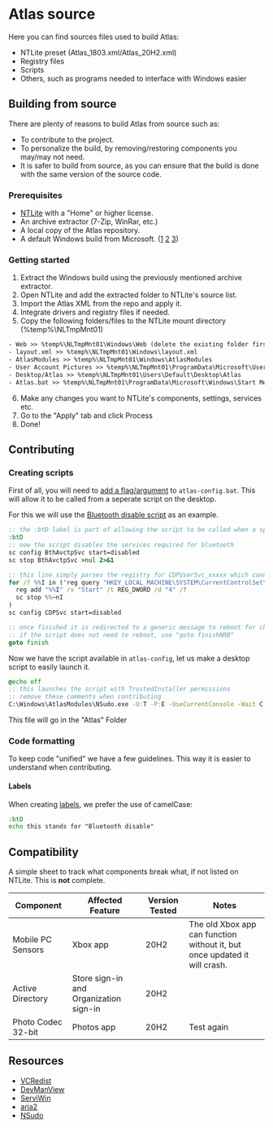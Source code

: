 # Atlas source

Here you can find sources files used to build Atlas:
- NTLite preset (Atlas_1803.xml/Atlas_20H2.xml)
- Registry files
- Scripts
- Others, such as programs needed to interface with Windows easier

## Building from source

There are plenty of reasons to build Atlas from source such as:
- To contribute to the project.
- To personalize the build, by removing/restoring components you may/may not need.
- It is safer to build from source, as you can ensure that the build is done with the same version of the source code.

### Prerequisites

- [NTLite](https://ntlite.com) with a "Home" or higher license.
- An archive extractor (7-Zip, WinRar, etc.)
- A local copy of the Atlas repository.
- A default Windows build from Microsoft. ([1](https://tb.rg-adguard.net) [2](https://www.heidoc.net/joomla/technology-science/microsoft/67-microsoft-windows-iso-download-tool) [3](https://uupdump.net))

### Getting started

1. Extract the Windows build using the previously mentioned archive extractor.
2. Open NTLite and add the extracted folder to NTLite's source list.
3. Import the Atlas XML from the repo and apply it.
4. Integrate drivers and registry files if needed.
5. Copy the following folders/files to the NTLite mount directory (%temp%\NLTmpMnt01)
  ```txt
  - Web >> %temp%\NLTmpMnt01\Windows\Web (delete the existing folder first)
  - layout.xml >> %temp%\NLTmpMnt01\Windows\layout.xml
  - AtlasModules >> %temp%\NLTmpMnt01\Windows\AtlasModules
  - User Account Pictures >> %temp%\NLTmpMnt01\ProgramData\Microsoft\User Account Pictures (delete the existing folder first!=)
  - Desktop/Atlas >> %temp%\NLTmpMnt01\Users\Default\Desktop\Atlas
  - Atlas.bat >> %temp%\NLTmpMnt01\ProgramData\Microsoft\Windows\Start Menu\Programs\Startup\Atlas.bat
  ```

6. Make any changes you want to NTLite's components, settings, services etc.
7. Go to the "Apply" tab and click Process
8. Done!

## Contributing

### Creating scripts

First of all, you will need to [add a flag/argument](https://github.com/Atlas-OS/Atlas/blob/caa7c0a78c60f832f0cf5b118392c980c955be47/src/AtlasModules/atlas-config.bat#L69) to `atlas-config.bat`. This will allow it to be called from a seperate script on the desktop.

For this we will use the [Bluetooth disable script](https://github.com/Atlas-OS/Atlas/blob/caa7c0a78c60f832f0cf5b118392c980c955be47/src/AtlasModules/atlas-config.bat#L1376) as an example. 

```bat
:: the :btD label is part of allowing the script to be called when a specific flag is used, as mentioned previously
:btD
:: now the script disables the services required for bluetooth
sc config BthAvctpSvc start=disabled
sc stop BthAvctpSvc >nul 2>&1

:: this line simply parses the registry for CDPUserSvc_xxxxx which cannot be configured through the "sc" command
for /f %%I in ('reg query "HKEY_LOCAL_MACHINE\SYSTEM\CurrentControlSet\Services" /s /k /f CDPUserSvc ^| find /i "CDPUserSvc" ') do (
  reg add "%%I" /v "Start" /t REG_DWORD /d "4" /f
  sc stop %%~nI
)
sc config CDPSvc start=disabled

:: once finished it is redirected to a generic message to reboot for changes, then exits at the end of the file
:: if the script does not need to reboot, use "goto finishNRB"
goto finish
```
Now we have the script available in `atlas-config`, let us make a desktop script to easily launch it.

```bat
@echo off
:: this launches the script with TrustedInstaller permissions
:: remove these comments when contributing
C:\Windows\AtlasModules\NSudo.exe -U:T -P:E -UseCurrentConsole -Wait C:\Windows\AtlasModules\atlas-config.bat /btd
```

This file will go in the "Atlas" Folder

### Code formatting

To keep code "unified" we have a few guidelines. This way it is easier to understand when contributing.

#### Labels

When creating [labels](http://elearning.algonquincollege.com/coursemat/viljoed/gis8746/concepts/dosbatch/advanced/labels.htm), we prefer the use of camelCase:

```bat
:btD
echo this stands for "Bluetooth disable"
```

## Compatibility

A simple sheet to track what components break what, if not listed on NTLite. This is **not** complete.

| Component          | Affected Feature                       | Version Tested | Notes                                                                     |
| ------------------ | ------------------------------------   | -------------- | ------------------------------------------------------------------------- |
| Mobile PC Sensors  | Xbox app                               | 20H2           | The old Xbox app can function without it, but once updated it will crash. |
| Active Directory   | Store sign-in and Organization sign-in | 20H2           |                                                                           |
| Photo Codec 32-bit | Photos app                             | 20H2           | Test again                                                                |

## Resources

- [VCRedist](https://github.com/abbodi1406/vcredist)
- [DevManView](https://www.nirsoft.net/utils/device_manager_view.html)
- [ServiWin](https://www.nirsoft.net/utils/serviwin.html)
- [aria2](https://github.com/aria2/aria2)
- [NSudo](https://github.com/m2team/NSudo)
